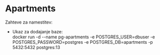 # Apartments
Zahteve za namestitev:<br/>
  * Ukaz za dodajanje baze:<br/>
	docker run -d --name pg-apartments -e POSTGRES_USER=dbuser -e POSTGRES_PASSWORD=postgres -e POSTGRES_DB=apartments -p 5432:5432 postgres:13

